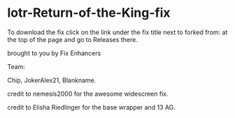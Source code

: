 # lotr-Return-of-the-King-fix

To download the fix click on the link under the fix title next to forked from: at the top of the page and go to Releases there.

brought to you by Fix Enhancers 

Team: 

Chip, JokerAlex21, Blankname.

credit to nemesis2000 for the awesome widescreen fix.

credit to Elisha Riedlinger for the base wrapper and 13 AG.
